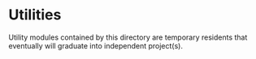 # Utilities

Utility modules contained by this directory are temporary residents that
eventually will graduate into independent project(s).
